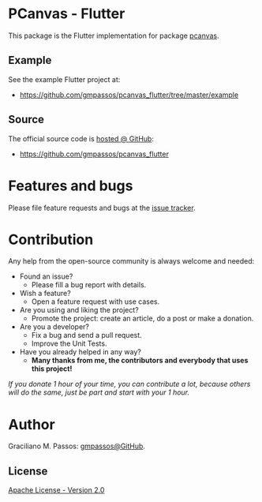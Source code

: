 # PCanvas - Flutter

This package is the Flutter implementation for package [pcanvas].

[pcanvas]: https://pub.dev/packages/pcanvas

## Example

See the example Flutter project at:

- https://github.com/gmpassos/pcanvas_flutter/tree/master/example

## Source

The official source code is [hosted @ GitHub][github_pcanvas_flutter]:

- https://github.com/gmpassos/pcanvas_flutter

[github_pcanvas_flutter]: https://github.com/gmpassos/pcanvas_flutter

# Features and bugs

Please file feature requests and bugs at the [issue tracker][tracker].

# Contribution

Any help from the open-source community is always welcome and needed:
- Found an issue?
    - Please fill a bug report with details.
- Wish a feature?
    - Open a feature request with use cases.
- Are you using and liking the project?
    - Promote the project: create an article, do a post or make a donation.
- Are you a developer?
    - Fix a bug and send a pull request.
    - Improve the Unit Tests.
- Have you already helped in any way?
    - **Many thanks from me, the contributors and everybody that uses this project!**

*If you donate 1 hour of your time, you can contribute a lot,
because others will do the same, just be part and start with your 1 hour.*

[tracker]: https://github.com/gmpassos/pcanvas_flutter/issues

# Author

Graciliano M. Passos: [gmpassos@GitHub][github].

[github]: https://github.com/gmpassos

## License

[Apache License - Version 2.0][apache_license]

[apache_license]: https://www.apache.org/licenses/LICENSE-2.0.txt

